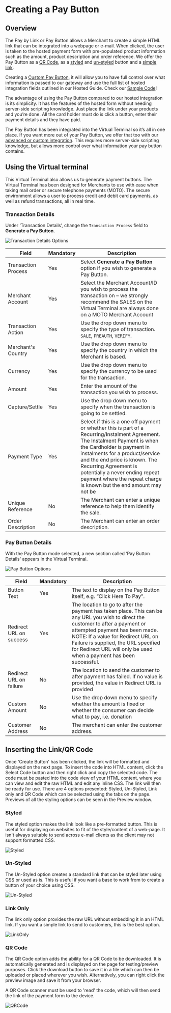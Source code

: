 

# Creating a Pay Button

## Overview

The Pay by Link or Pay Button allows a Merchant to create a simple HTML link that can be integrated into a webpage or e-mail. When clicked, the user is taken to the hosted payment form with pre-populated product information such as the amount, product description and order reference.
We offer the Pay Button as a [QR Code](#qr-code), as a [styled](#styled) and [un-styled](#un-styled) button and a [simple link](#link-only).

Creating a [Custom Pay Button](customPayButton.md), it will allow you to have full control over what information is passed to our gateway and use the full list of hosted integration fields outlined in our Hosted Guide. Check our [Sample Code](customPayButton#sample-code-request)!

The advantage of using the Pay Button compared to our hosted integration is its simplicity. It has the features of the hosted form without needing server-side scripting knowledge. Just place the link under your products and you’re done. All the card holder must do is click a button, enter their payment details and they have paid.

The Pay Button has been integrated into the Virtual Terminal so it’s all in one place.
If you want more out of your Pay Button, we offer that too with our [advanced or custom integration](customPayButton.md). This requires more server-side scripting knowledge, but allows more control over what information your pay button contains.

## Using the Virtual terminal

This Virtual Terminal also allows us to generate payment buttons. The Virtual Terminal has been designed for Merchants to use with ease when taking mail
order or secure telephone payments (MOTO). The secure environment allows a user to process
credit and debit card payments, as well as refund transactions, all in real time.




### Transaction Details

Under ‘Transaction Details’, change the `Transaction Process` field  to **Generate a Pay Button**.

![Transaction Details Options](/img/TransactionDetails.png)



| Field      | Mandatory | Description |
| ----------- | ----------- | ----------- |
| Transaction Process | <span class="badge badge--primary">Yes</span> | Select **Generate a Pay Button** option if you wish to generate a Pay Button. |
| Merchant Account | <span class="badge badge--primary">Yes</span> | Select the Merchant Account/ID you wish to process the transaction on – we strongly recommend the SALES on the Virtual Terminal are always done on a MOTO Merchant Account |
| Transaction Action | <span class="badge badge--primary">Yes</span> | Use the drop down menu to specify the type of transaction. `SALE`, `PREAUTH`, `VERIFY`.|
| Merchant's Country | <span class="badge badge--primary">Yes</span> | Use the drop down menu to specify the country in which the Merchant is based.|
| Currency  | <span class="badge badge--primary">Yes</span> | Use the drop down menu to specify the currency to be used for the transaction. |
| Amount | <span class="badge badge--primary">Yes</span> | Enter the amount of the transaction you wish to process. |
| Capture/Settle | <span class="badge badge--primary">Yes</span> |Use the drop down menu to specify when the transaction is going to be settled.|
| Payment Type | <span class="badge badge--primary">Yes</span> | Select if this is a one off payment or whether this is part of a Recurring/Instalment Agreement. The Instalment Payment is when the Cardholder is payment in instalments for a product/service and the end price is known. The Recurring Agreement is potentially a never ending repeat payment where the repeat charge is known but the end amount may not be|
| Unique Reference  | No | The Merchant can enter a unique reference to help them identify the sale. |
| Order Description  | No | The Merchant can enter an order description.|


### Pay Button Details

With the Pay Button mode selected, a new section called ‘Pay Button Details' appears in the Virtual Terminal.

![Pay Button Options](/img/PayButtonDetails.png)

| Field      | Mandatory | Description |
| ----------- | ----------- | ----------- |
| Button Text | <span class="badge badge--primary">Yes</span> | The text to display on the Pay Button itself, e.g. “Click Here To Pay”. |
| Redirect URL on success | <span class="badge badge--primary">Yes</span> | The location to go to after the payment has taken place. This can be any URL you wish to direct the customer to after a payment or attempted payment has been made. NOTE: If a value for Redirect URL on Failure is supplied, the URL specified for Redirect URL will only be used when a payment has been successful. |
| Redirect URL on failure | No | The location to send the customer to after payment has failed. If no value is provided, the value in Redirect URL is provided|
| Custom Amount | No | Use the drop down menu to specify whether the amount is fixed or whether the consumer can decide what to pay, i.e. donation|
| Customer Address  | No | The merchant can enter the customer address. |



## Inserting the Link/QR Code

Once 'Create Button' has been clicked, the link will be formatted and displayed on the next page.
To insert the code into HTML content, click the Select Code button and then right click and copy the selected code. The code must be pasted into the code view of your HTML content, where you can view and edit the raw HTML and edit any inline CSS. The link will then be ready for use.
There are 4 options presented: Styled, Un-Styled, Link only and QR Code which can be selected using the tabs on the page. Previews of all the styling options can be seen in the Preview window.


### Styled

The styled option makes the link look like a pre-formatted button. This is useful for displaying on websites to fit of the style/content of a web-page. It isn't always suitable to send across e-mail clients as the client may not support formatted CSS.

![Styled](/img/Styled.png)


### Un-Styled

The Un-Styled option creates a standard link that can be styled later using CSS or used as is. This is useful if you want a base to work from to create a button of your choice using CSS.

![Un-Styled](/img/Un-styled.png)

### Link Only
The link only option provides the raw URL without embedding it in an HTML link. If you want a simple link to send to customers, this is the best option.

![LinkOnly](/img/LinkOnly.png)

### QR Code

The QR Code option adds the ability for a QR Code to be downloaded. It is automatically generated and is displayed on the page for testing/preview purposes. Click the download button to save it in a file which can then be uploaded or placed wherever you wish. Alternatively, you can right click the preview image and save it from your browser.


A QR Code scanner must be used to 'read' the code, which will then send the link of the payment form to the device.

![QRCode](/img/QRdemo.png)